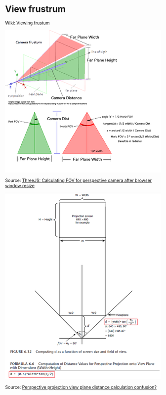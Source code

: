 # View frustrum

[Wiki: Viewing frustum](https://en.wikipedia.org/wiki/Viewing_frustum)

<p align="center">
  <img src="assets/viewdist00.png" alt="viewdist00" />
</p>

Source: [ThreeJS: Calculating FOV for perspective camera after browser window resize](https://stackoverflow.com/questions/47184264/threejs-calculating-fov-for-perspective-camera-after-browser-window-resize)

<p align="center">
  <img src="assets/viewdist01.png" alt="viewdist01" />
</p>

Source: [Perspective projection view plane distance calculation confusion?](https://stackoverflow.com/questions/36251087/perspective-projection-view-plane-distance-calculation-confusion)

